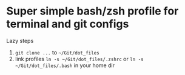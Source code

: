 # Super simple bash/zsh profile for terminal and git configs

Lazy steps
1. `git clone ...` to `~/Git/dot_files`
2. link profiles `ln -s ~/Git/dot_files/.zshrc` or `ln -s ~/Git/dot_files/.bash` in your home dir
